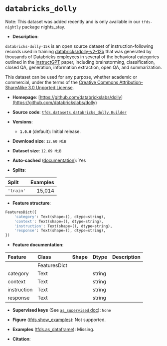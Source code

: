 <div itemscope itemtype="http://schema.org/Dataset">
  <div itemscope itemprop="includedInDataCatalog" itemtype="http://schema.org/DataCatalog">
    <meta itemprop="name" content="TensorFlow Datasets" />
  </div>
  <meta itemprop="name" content="databricks_dolly" />
  <meta itemprop="description" content="`databricks-dolly-15k` is an open source dataset of instruction-following&#10;records used in training&#10;[databricks/dolly-v2-12b](https://huggingface.co/databricks/dolly-v2-12b) that&#10;was generated by thousands of Databricks employees in several of the behavioral&#10;categories outlined in the [InstructGPT](https://arxiv.org/abs/2203.02155)&#10;paper, including brainstorming, classification, closed QA, generation,&#10;information extraction, open QA, and summarization.&#10;&#10;This dataset can be used for any purpose, whether academic or commercial, under&#10;the terms of the&#10;[Creative Commons Attribution-ShareAlike 3.0 Unported License](https://creativecommons.org/licenses/by-sa/3.0/legalcode).&#10;&#10;To use this dataset:&#10;&#10;```python&#10;import tensorflow_datasets as tfds&#10;&#10;ds = tfds.load(&#x27;databricks_dolly&#x27;, split=&#x27;train&#x27;)&#10;for ex in ds.take(4):&#10;  print(ex)&#10;```&#10;&#10;See [the guide](https://www.tensorflow.org/datasets/overview) for more&#10;informations on [tensorflow_datasets](https://www.tensorflow.org/datasets).&#10;&#10;" />
  <meta itemprop="url" content="https://www.tensorflow.org/datasets/catalog/databricks_dolly" />
  <meta itemprop="sameAs" content="https://github.com/databrickslabs/dolly" />
  <meta itemprop="citation" content="" />
</div>

# `databricks_dolly`


Note: This dataset was added recently and is only available in our
`tfds-nightly` package
<span class="material-icons" title="Available only in the tfds-nightly package">nights_stay</span>.

*   **Description**:

`databricks-dolly-15k` is an open source dataset of instruction-following
records used in training
[databricks/dolly-v2-12b](https://huggingface.co/databricks/dolly-v2-12b) that
was generated by thousands of Databricks employees in several of the behavioral
categories outlined in the [InstructGPT](https://arxiv.org/abs/2203.02155)
paper, including brainstorming, classification, closed QA, generation,
information extraction, open QA, and summarization.

This dataset can be used for any purpose, whether academic or commercial, under
the terms of the
[Creative Commons Attribution-ShareAlike 3.0 Unported License](https://creativecommons.org/licenses/by-sa/3.0/legalcode).

*   **Homepage**:
    [https://github.com/databrickslabs/dolly](https://github.com/databrickslabs/dolly)

*   **Source code**:
    [`tfds.datasets.databricks_dolly.Builder`](https://github.com/tensorflow/datasets/tree/master/tensorflow_datasets/datasets/databricks_dolly/databricks_dolly_dataset_builder.py)

*   **Versions**:

    *   **`1.0.0`** (default): Initial release.

*   **Download size**: `12.60 MiB`

*   **Dataset size**: `12.69 MiB`

*   **Auto-cached**
    ([documentation](https://www.tensorflow.org/datasets/performances#auto-caching)):
    Yes

*   **Splits**:

Split     | Examples
:-------- | -------:
`'train'` | 15,014

*   **Feature structure**:

```python
FeaturesDict({
    'category': Text(shape=(), dtype=string),
    'context': Text(shape=(), dtype=string),
    'instruction': Text(shape=(), dtype=string),
    'response': Text(shape=(), dtype=string),
})
```

*   **Feature documentation**:

Feature     | Class        | Shape | Dtype  | Description
:---------- | :----------- | :---- | :----- | :----------
            | FeaturesDict |       |        |
category    | Text         |       | string |
context     | Text         |       | string |
instruction | Text         |       | string |
response    | Text         |       | string |

*   **Supervised keys** (See
    [`as_supervised` doc](https://www.tensorflow.org/datasets/api_docs/python/tfds/load#args)):
    `None`

*   **Figure**
    ([tfds.show_examples](https://www.tensorflow.org/datasets/api_docs/python/tfds/visualization/show_examples)):
    Not supported.

*   **Examples**
    ([tfds.as_dataframe](https://www.tensorflow.org/datasets/api_docs/python/tfds/as_dataframe)):
    Missing.

*   **Citation**:

